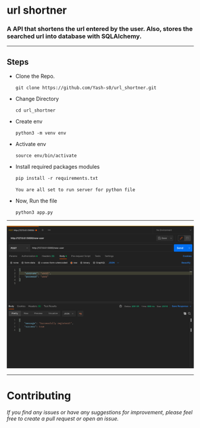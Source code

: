 # url shortner

### A API that shortens the url entered by the user. Also, stores the searched url into database with SQLAlchemy. 
_____
## Steps

- Clone the Repo.
    ```
    git clone https://github.com/Yash-s0/url_shortner.git
    ```
- Change Directory
    ```
    cd url_shortner
    ```
- Create env
    ```
    python3 -m venv env
    ```
- Activate env
    ```
    source env/bin/activate
    ```
- Install required packages modules
    ``` 
    pip install -r requirements.txt
    ```
    `You are all set to run server for python file`
    
- Now, Run the file
    ``` 
    python3 app.py
    ```
___
    
<p align="center" width="80%">
    <img src="/images/1.jpg">
</p>
    
___
    
# Contributing

###### If you find any issues or have any suggestions for improvement, please feel free to create a pull request or open an issue.
